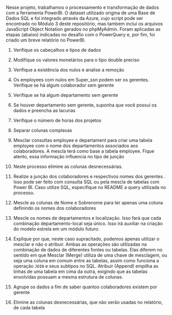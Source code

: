 Nesse projeto, trabalhamos o processamento e transformação de dados com a ferramenta PowerBI. O dataset utilizado origina de uma Base de Dados SQL e foi integrado através da Azure, cujo script pode ser encontrado no Módulo 3 deste repositório, mas tambem incluí os arquivos JavaScript Object Notation gerados no phpMyAdmin. Foram aplicadas as etapas (abaixo) indicadas no desafio com o PowerQuery e, por fim, foi criado um breve relatório no PowerBI.

1. Verifique os cabeçalhos e tipos de dados
2. Modifique os valores monetários para o tipo double preciso
3. Verifique a existência dos nulos e analise a remoção
4. Os employees com nulos em Super_ssn podem ser os gerentes. Verifique se há algum colaborador sem gerente
5. Verifique se há algum departamento sem gerente
6. Se houver departamento sem gerente, suponha que você possui os dados e preencha as lacunas
7. Verifique o número de horas dos projetos
8. Separar colunas complexas
9. Mesclar consultas employee e departament para criar uma tabela employee com o nome dos departamentos associados aos colaboradores. A mescla terá como base a tabela employee. Fique atento, essa informação influencia no tipo de junção
10. Neste processo elimine as colunas desnecessárias.
11. Realize a junção dos colaboradores e respectivos nomes dos gerentes . Isso pode ser feito com consulta SQL ou pela mescla de tabelas com Power BI. Caso utilize SQL, especifique no README a query utilizada no processo.
12. Mescle as colunas de Nome e Sobrenome para ter apenas uma coluna definindo os nomes dos colaboradores
13. Mescle os nomes de departamentos e localização. Isso fará que cada combinação departamento-local seja único. Isso irá auxiliar na criação do modelo estrela em um módulo futuro.
14. Explique por que, neste caso supracitado, podemos apenas utilizar o mesclar e não o atribuir.
    Ambas as operações são utilizadas na combinação de dados de diferentes fontes ou tabelas. Elas diferem no sentido em que Mesclar (Merge) utiliza de uma chave de mesclagem, ou seja uma coluna em comum entre as tabelas, assim como funciona a operação `JOIN` e seus subtipos no SQL. Atribuir (Append) empilha as linhas de uma tabela em cima da outra, exigindo que as tabelas envolvidas possuam a mesma estrutura de colunas.

15. Agrupe os dados a fim de saber quantos colaboradores existem por gerente
16. Elimine as colunas desnecessárias, que não serão usadas no relatório, de cada tabela
